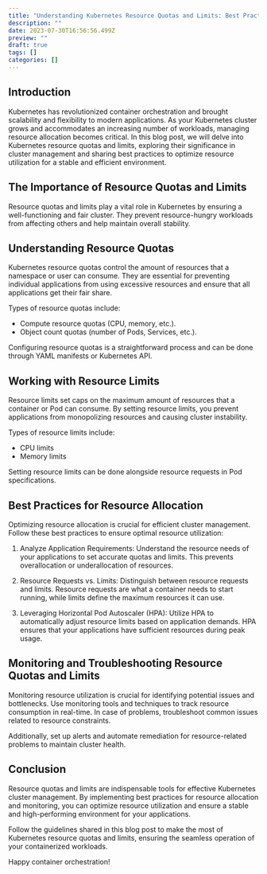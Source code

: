 ```yaml
---
title: "Understanding Kubernetes Resource Quotas and Limits: Best Practices for Optimal Cluster Management"
description: ""
date: 2023-07-30T16:56:56.499Z
preview: ""
draft: true
tags: []
categories: []
---
```


## Introduction

Kubernetes has revolutionized container orchestration and brought scalability and flexibility to modern applications. As your Kubernetes cluster grows and accommodates an increasing number of workloads, managing resource allocation becomes critical. In this blog post, we will delve into Kubernetes resource quotas and limits, exploring their significance in cluster management and sharing best practices to optimize resource utilization for a stable and efficient environment.

## The Importance of Resource Quotas and Limits

Resource quotas and limits play a vital role in Kubernetes by ensuring a well-functioning and fair cluster. They prevent resource-hungry workloads from affecting others and help maintain overall stability.

## Understanding Resource Quotas

Kubernetes resource quotas control the amount of resources that a namespace or user can consume. They are essential for preventing individual applications from using excessive resources and ensure that all applications get their fair share.

Types of resource quotas include:
- Compute resource quotas (CPU, memory, etc.).
- Object count quotas (number of Pods, Services, etc.).

Configuring resource quotas is a straightforward process and can be done through YAML manifests or Kubernetes API.

## Working with Resource Limits

Resource limits set caps on the maximum amount of resources that a container or Pod can consume. By setting resource limits, you prevent applications from monopolizing resources and causing cluster instability.

Types of resource limits include:
- CPU limits
- Memory limits

Setting resource limits can be done alongside resource requests in Pod specifications.

## Best Practices for Resource Allocation

Optimizing resource allocation is crucial for efficient cluster management. Follow these best practices to ensure optimal resource utilization:

1. Analyze Application Requirements: Understand the resource needs of your applications to set accurate quotas and limits. This prevents overallocation or underallocation of resources.

2. Resource Requests vs. Limits: Distinguish between resource requests and limits. Resource requests are what a container needs to start running, while limits define the maximum resources it can use.

3. Leveraging Horizontal Pod Autoscaler (HPA): Utilize HPA to automatically adjust resource limits based on application demands. HPA ensures that your applications have sufficient resources during peak usage.

## Monitoring and Troubleshooting Resource Quotas and Limits

Monitoring resource utilization is crucial for identifying potential issues and bottlenecks. Use monitoring tools and techniques to track resource consumption in real-time. In case of problems, troubleshoot common issues related to resource constraints.

Additionally, set up alerts and automate remediation for resource-related problems to maintain cluster health.

## Conclusion

Resource quotas and limits are indispensable tools for effective Kubernetes cluster management. By implementing best practices for resource allocation and monitoring, you can optimize resource utilization and ensure a stable and high-performing environment for your applications.

Follow the guidelines shared in this blog post to make the most of Kubernetes resource quotas and limits, ensuring the seamless operation of your containerized workloads.

Happy container orchestration!